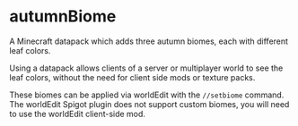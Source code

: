 # autumnBiome
A Minecraft datapack which adds three autumn biomes, each with different leaf colors.

Using a datapack allows clients of a server or multiplayer world to see the leaf colors, without the need for client side mods or texture packs. 

These biomes can be applied via worldEdit with the `//setbiome` command.
The worldEdit Spigot plugin does not support custom biomes, you will need to use the worldEdit client-side mod.
